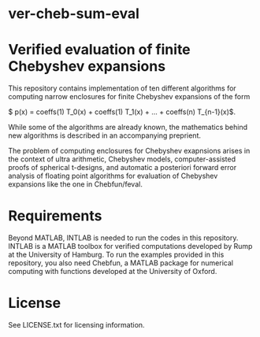 # ver-cheb-sum-eval
Verified evaluation of finite Chebyshev expansions
=============================
This repository contains implementation of ten different algorithms for computing narrow enclosures for finite Chebyshev expansions of the form

$ p(x) = coeffs(1) T_0(x) + coeffs(1) T_1(x) + ... + coeffs(n) T_{n-1}(x)$. 

While some of the algorithms are already known, the mathematics behind new algorithms is described in an accompanying preprient. 

The problem of computing enclosures for Chebyshev exapnsions arises in the context of ultra arithmetic, Chebyshev models, computer-assisted proofs of spherical t-designs, and automatic a posteriori forward error analysis of floating point algorithms for evaluation of Chebyshev expansions like the one in Chebfun/feval. 

Requirements
=============================

Beyond MATLAB, INTLAB is needed to run the codes in this repository. INTLAB is a MATLAB toolbox for verified computations developed by Rump at the University of Hamburg. To run the examples provided in this repository, you also need Chebfun, a MATLAB package for numerical computing with functions developed at the University of Oxford.

License
=============================
See LICENSE.txt for licensing information.
